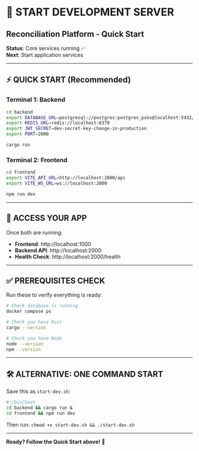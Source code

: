 # 🚀 START DEVELOPMENT SERVER
## Reconciliation Platform - Quick Start

**Status**: Core services running ✅  
**Next**: Start application services

---

## ⚡ **QUICK START (Recommended)**

### Terminal 1: Backend
```bash
cd backend
export DATABASE_URL=postgresql://postgres:postgres_pass@localhost:5432/reconciliation_app
export REDIS_URL=redis://localhost:6379
export JWT_SECRET=dev-secret-key-change-in-production
export PORT=2000

cargo run
```

### Terminal 2: Frontend
```bash
cd frontend
export VITE_API_URL=http://localhost:2000/api
export VITE_WS_URL=ws://localhost:2000

npm run dev
```

---

## 🎯 **ACCESS YOUR APP**

Once both are running:
- **Frontend**: http://localhost:1000
- **Backend API**: http://localhost:2000
- **Health Check**: http://localhost:2000/health

---

## ✅ **PREREQUISITES CHECK**

Run these to verify everything is ready:

```bash
# Check database is running
docker compose ps

# Check you have Rust
cargo --version

# Check you have Node
node --version
npm --version
```

---

## 🛠️ **ALTERNATIVE: ONE COMMAND START**

Save this as `start-dev.sh`:

```bash
#!/bin/bash
cd backend && cargo run &
cd frontend && npm run dev
```

Then run: `chmod +x start-dev.sh && ./start-dev.sh`

---

**Ready? Follow the Quick Start above!** 🚀


